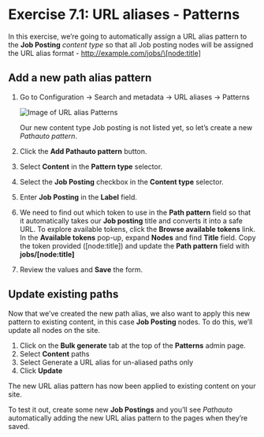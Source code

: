 # Exercise 7.1: URL aliases - Patterns

In this exercise, we’re going to automatically assign a URL alias pattern to the **Job Posting** _content type_ so that all Job posting nodes will be assigned the URL alias format - http://example.com/jobs/\[node:title]

## Add a new path alias pattern

1.  Go to Configuration → Search and metadata → URL aliases → Patterns

    <img src="../.gitbook/assets/71 (2).png" alt="Image of URL alias Patterns" data-size="original">

    Our new content type Job posting is not listed yet, so let’s create a new _Pathauto_ _pattern_.
2. Click the **Add Pathauto pattern** button.
3. Select **Content** in the **Pattern type** selector.
4. Select the **Job Posting** checkbox in the **Content type** selector.
5. Enter **Job Posting** in the **Label** field.
6. We need to find out which token to use in the **Path pattern** field so that it automatically takes our **Job posting** title and converts it into a safe URL. To explore available tokens, click the **Browse available tokens** link. In the **Available tokens** pop-up, expand **Nodes** and find **Title** field. Copy the token provided (\[node:title]) and update the **Path pattern** field with **jobs/\[node:title]**
7. Review the values and **Save** the form.

## Update existing paths

Now that we’ve created the new path alias, we also want to apply this new pattern to existing content, in this case **Job Posting** nodes. To do this, we’ll update all nodes on the site.

1. Click on the **Bulk generate** tab at the top of the **Patterns** admin page.
2. Select **Content** paths
3. Select Generate a URL alias for un-aliased paths only
4. Click **Update**

The new URL alias pattern has now been applied to existing content on your site.

To test it out, create some new **Job Postings** and you’ll see _Pathauto_ automatically adding the new URL alias pattern to the pages when they’re saved.
